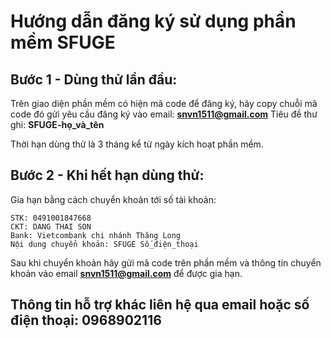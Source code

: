 # Hướng dẫn đăng ký sử dụng phần mềm SFUGE
## Bước 1 - Dùng thử lần đầu:
Trên giao diện phần mềm có hiện mã code để đăng ký, hãy copy chuỗi mã code đó gửi yêu cầu đăng ký vào email: **snvn1511@gmail.com**
Tiêu đề thư ghi: **SFUGE-họ_và_tên**

Thời hạn dùng thử là 3 tháng kể từ ngày kích hoạt phần mềm.

## Bước 2 - Khi hết hạn dùng thử:
Gia hạn bằng cách chuyển khoản tới số tài khoản:
```
STK: 0491001847668
CKT: DANG THAI SON
Bank: Vietcombank chi nhánh Thăng Long
Nội dung chuyển khoản: SFUGE Số_điện_thoại
```
Sau khi chuyển khoản hãy gửi mã code trên phần mềm và thông tin chuyển khoản vào email **snvn1511@gmail.com** để được gia hạn.
## Thông tin hỗ trợ khác liên hệ qua email hoặc số điện thoại: 0968902116
